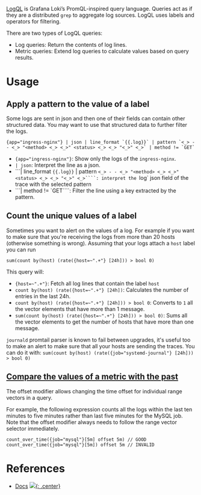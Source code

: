 
[LogQL](https://grafana.com/docs/loki/latest/logql/) is Grafana Loki’s PromQL-inspired query language. Queries act as if they are a distributed `grep` to aggregate log sources. LogQL uses labels and operators for filtering.

There are two types of LogQL queries:

- Log queries: Return the contents of log lines.
- Metric queries: Extend log queries to calculate values based on query results.

# Usage

## Apply a pattern to the value of a label

Some logs are sent in json and then one of their fields can contain other structured data. You may want to use that structured data to further filter the logs.

```logql
{app="ingress-nginx"} | json | line_format `{{.log}}` | pattern `<_> - - <_> "<method> <_> <_>" <status> <_> <_> "<_>" <_>` | method != `GET`
```

- `{app="ingress-nginx"}`: Show only the logs of the `ingress-nginx`.
- `| json`:  Interpret the line as a json.
- ```| line_format `{{.log}}` | pattern `<_> - - <_> "<method> <_> <_>" <status> <_> <_> "<_>" <_>````: interpret the `log` json field of the trace with the selected pattern
- ```| method != `GET````: Filter the line using a key extracted by the pattern.

## Count the unique values of a label

Sometimes you want to alert on the values of a log. For example if you want to make sure that you're receiving the logs from more than 20 hosts (otherwise something is wrong). Assuming that your logs attach a `host` label you can run

```logql
sum(count by(host) (rate({host=~".+"} [24h])) > bool 0)
```

This query will:
- `{host=~".+"}`: Fetch all log lines that contain the label `host`
- `count by(host) (rate({host=~".+"} [24h])`: Calculates the number of entries in the last 24h.
- `count by(host) (rate({host=~".+"} [24h])) > bool 0`: Converts to `1` all the vector elements that have more than 1 message.
- `sum(count by(host) (rate({host=~".+"} [24h])) > bool 0)`: Sums all the vector elements to get the number of hosts that have more than one message. 

`journald` promtail parser is known to fail between upgrades, it's useful too to make an alert to make sure that all your hosts are sending the traces. You can do it with: `sum(count by(host) (rate({job="systemd-journal"} [24h])) > bool 0)`

## [Compare the values of a metric with the past](https://grafana.com/docs/loki/latest/query/metric_queries/#offset-modifier)
The offset modifier allows changing the time offset for individual range vectors in a query.

For example, the following expression counts all the logs within the last ten minutes to five minutes rather than last five minutes for the MySQL job. Note that the offset modifier always needs to follow the range vector selector immediately.

```logql
count_over_time({job="mysql"}[5m] offset 5m) // GOOD
count_over_time({job="mysql"}[5m]) offset 5m // INVALID
```

# References

- [Docs](https://grafana.com/docs/loki/latest/logql/)
[![](not-by-ai.svg){: .center}](https://notbyai.fyi)
